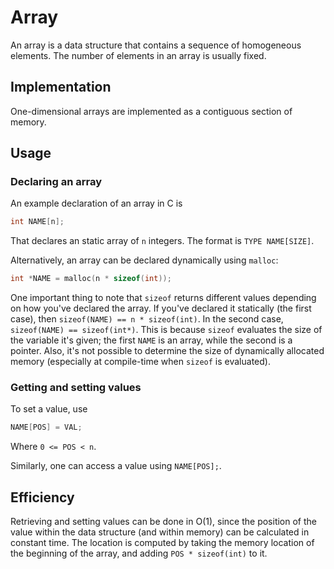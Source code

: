 # Array

An array is a data structure that contains a sequence of homogeneous elements.
The number of elements in an array is usually fixed.

## Implementation

One-dimensional arrays are implemented as a contiguous section of memory.

## Usage

### Declaring an array

An example declaration of an array in C is

```c
int NAME[n];
```

That declares an static array of `n` integers. The format is `TYPE NAME[SIZE]`.

Alternatively, an array can be declared dynamically using `malloc`:

```c
int *NAME = malloc(n * sizeof(int));
```

One important thing to note that `sizeof` returns different values depending on
how you've declared the array. If you've declared it statically (the first
case), then `sizeof(NAME) == n * sizeof(int)`. In the second case,
`sizeof(NAME) == sizeof(int*)`. This is because `sizeof` evaluates the size of
the variable it's given; the first `NAME` is an array, while the second is a
pointer. Also, it's not possible to determine the size of dynamically allocated
memory (especially at compile-time when `sizeof` is evaluated).

### Getting and setting values

To set a value, use

```c
NAME[POS] = VAL;
```

Where `0 <= POS < n`.

Similarly, one can access a value using `NAME[POS];`.


## Efficiency

Retrieving and setting values can be done in O(1), since the position of the
value within the data structure (and within memory) can be calculated in
constant time. The location is computed by taking the memory location of the
beginning of the array, and adding `POS * sizeof(int)` to it.
